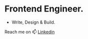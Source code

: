 # Frontend Engineer.


- Write, Design & Build. 

Reach me on 📫 <a href="https://linkedin.com/in/emekamba">Linkedin</a> 

